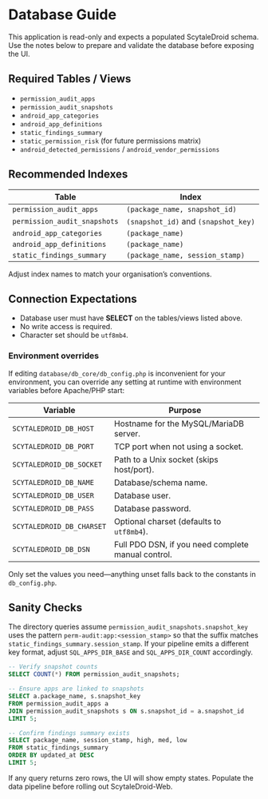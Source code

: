 # Database Guide

This application is read-only and expects a populated ScytaleDroid schema. Use the notes below to prepare and validate the database before exposing the UI.

## Required Tables / Views

- `permission_audit_apps`
- `permission_audit_snapshots`
- `android_app_categories`
- `android_app_definitions`
- `static_findings_summary`
- `static_permission_risk` (for future permissions matrix)
- `android_detected_permissions` / `android_vendor_permissions`

## Recommended Indexes

| Table | Index |
| --- | --- |
| `permission_audit_apps` | `(package_name, snapshot_id)` |
| `permission_audit_snapshots` | `(snapshot_id)` and `(snapshot_key)` |
| `android_app_categories` | `(package_name)` |
| `android_app_definitions` | `(package_name)` |
| `static_findings_summary` | `(package_name, session_stamp)` |

Adjust index names to match your organisation’s conventions.

## Connection Expectations

- Database user must have **SELECT** on the tables/views listed above.
- No write access is required.
- Character set should be `utf8mb4`.

### Environment overrides

If editing `database/db_core/db_config.php` is inconvenient for your environment, you can override any setting at runtime with environment variables before Apache/PHP start:

| Variable | Purpose |
| --- | --- |
| `SCYTALEDROID_DB_HOST` | Hostname for the MySQL/MariaDB server. |
| `SCYTALEDROID_DB_PORT` | TCP port when not using a socket. |
| `SCYTALEDROID_DB_SOCKET` | Path to a Unix socket (skips host/port). |
| `SCYTALEDROID_DB_NAME` | Database/schema name. |
| `SCYTALEDROID_DB_USER` | Database user. |
| `SCYTALEDROID_DB_PASS` | Database password. |
| `SCYTALEDROID_DB_CHARSET` | Optional charset (defaults to `utf8mb4`). |
| `SCYTALEDROID_DB_DSN` | Full PDO DSN, if you need complete manual control. |

Only set the values you need—anything unset falls back to the constants in `db_config.php`.

## Sanity Checks

The directory queries assume `permission_audit_snapshots.snapshot_key` uses the pattern
`perm-audit:app:<session_stamp>` so that the suffix matches `static_findings_summary.session_stamp`. If
your pipeline emits a different key format, adjust `SQL_APPS_DIR_BASE` and `SQL_APPS_DIR_COUNT`
accordingly.

```sql
-- Verify snapshot counts
SELECT COUNT(*) FROM permission_audit_snapshots;

-- Ensure apps are linked to snapshots
SELECT a.package_name, s.snapshot_key
FROM permission_audit_apps a
JOIN permission_audit_snapshots s ON s.snapshot_id = a.snapshot_id
LIMIT 5;

-- Confirm findings summary exists
SELECT package_name, session_stamp, high, med, low
FROM static_findings_summary
ORDER BY updated_at DESC
LIMIT 5;
```

If any query returns zero rows, the UI will show empty states. Populate the data pipeline before rolling out ScytaleDroid-Web.
